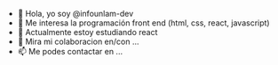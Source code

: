 - 👋 Hola, yo soy @infounlam-dev
- 👀 Me interesa la programación front end (html, css, react, javascript)
- 🌱 Actualmente estoy estudiando react
- 💞️ Mira mi colaboracion en/con ...
- 📫 Me podes contactar en ...


<!---
infounlam-dev/infounlam-dev is a ✨ special ✨ repository because its `README.md` (this file) appears on your GitHub profile.
You can click the Preview link to take a look at your changes.
--->
